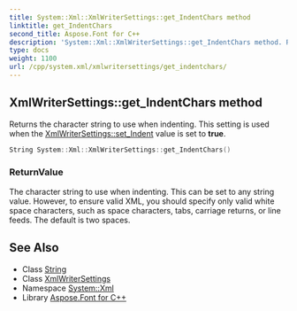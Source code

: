 ```yaml
---
title: System::Xml::XmlWriterSettings::get_IndentChars method
linktitle: get_IndentChars
second_title: Aspose.Font for C++
description: 'System::Xml::XmlWriterSettings::get_IndentChars method. Returns the character string to use when indenting. This setting is used when the XmlWriterSettings::set_Indent value is set to true in C++.'
type: docs
weight: 1100
url: /cpp/system.xml/xmlwritersettings/get_indentchars/
---
```

## XmlWriterSettings::get_IndentChars method


Returns the character string to use when indenting. This setting is used when the [XmlWriterSettings::set_Indent](../set_indent/) value is set to **true**.

```cpp
String System::Xml::XmlWriterSettings::get_IndentChars()
```


### ReturnValue

The character string to use when indenting. This can be set to any string value. However, to ensure valid XML, you should specify only valid white space characters, such as space characters, tabs, carriage returns, or line feeds. The default is two spaces.

## See Also

* Class [String](../../../system/string/)
* Class [XmlWriterSettings](../)
* Namespace [System::Xml](../../)
* Library [Aspose.Font for C++](../../../)
